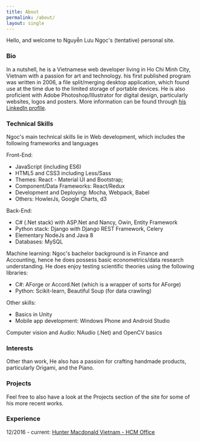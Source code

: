 ```yaml
---
title: About
permalink: /about/
layout: single
---
```


Hello, and welcome to Nguyễn Lưu Ngọc's (tentative) personal site.

### Bio
In a nutshell, he is a Vietnamese web developer living in Ho Chi Minh City, Vietnam with a passion for art and technology. his first published program was written in 2006, a file split/merging desktop application, which found use at the time due to the limited storage of portable devices. He is also proficient with Adobe Photoshop/Illustrator for digital design, particularly websites, logos and posters. More information can be found through [his LinkedIn profile](https://www.linkedin.com/in/luungoc2005).

### Technical Skills
Ngoc's main technical skills lie in Web development, which includes the following frameworks and languages

Front-End:
- JavaScript (including ES6)
- HTML5 and CSS3 including Less/Sass
- Themes: React - Material UI and Bootstrap;
- Component/Data Frameworks: React/Redux
- Development and Deploying: Mocha, Webpack, Babel
- Others: HowlerJs, Google Charts, d3

Back-End:
- C# (.Net stack) with ASP.Net and Nancy, Owin, Entity Framework
- Python stack: Django with Django REST Framework, Celery
- Elementary NodeJs and Java 8
- Databases: MySQL

Machine learning:
Ngoc's bachelor background is in Finance and Accounting, hence he does possess basic econometrics/data research understanding. He does enjoy testing scientific theories using the following libraries:

- C#: AForge or Accord.Net (which is a wrapper of sorts for AForge)
- Python: Scikit-learn, Beautiful Soup (for data crawling)

Other skills:
- Basics in Unity
- Mobile app development: Windows Phone and Android Studio

Computer vision and Audio: NAudio (.Net) and OpenCV basics

### Interests
Other than work, He also has a passion for crafting handmade products, particularly Origami, and the Piano.

### Projects
Feel free to also have a look at the Projects section of the site for some of his more recent works.

### Experience
12/2016 - current: [Hunter Macdonald Vietnam - HCM Office](http://huntermacdonald.com/)
